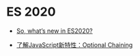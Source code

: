 # ES 2020

- [So, what’s new in ES2020?](https://tdd.github.io/confoo2018-es2020/#/)

- [了解JavaScript新特性：Optional Chaining]( https://mp.weixin.qq.com/s?__biz=MzUxMzcxMzE5Ng==&mid=2247492849&idx=2&sn=c081a0a944abffd30d3a0ef9695a9333&scene=21#wechat_redirect )